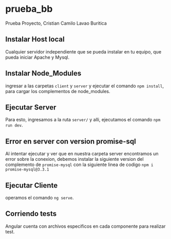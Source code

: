 # prueba_bb
Prueba Proyecto, Cristian Camilo Lavao Buritica

## Instalar Host local

Cualquier servidor independiente que se pueda instalar en tu equipo, que pueda iniciar Apache y Mysql.

## Instalar Node_Modules

ingresar a las carpetas `client` y `server` y ejecutar el comando `npm install`, para cargar los complementos de node_modules.

## Ejecutar Server

Para esto, ingresamos a la ruta `server/` y alli, ejecutamos el comando `npm run dev`.

## Error en server con version promise-sql

Al intentar ejecutar y ver que en nuestra carpeta server encontramos un error sobre la conexion, debemos instalar la siguiente version del complemento de `promise-mysql` con la siguiente linea de codigo `npm i promise-mysql@3.3.1`

## Ejecutar Cliente

operamos el comando `ng serve`.

## Corriendo tests

Angular cuenta con archivos especificos en cada componente para realizar test.
